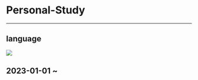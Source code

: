 #  Personal-Study  #

---

## language ## 
<img src="https://img.shields.io/badge/Python-3766AB?style=flat-square&logo=Python&logoColor=white"/></a>
## 2023-01-01 ~ ##
